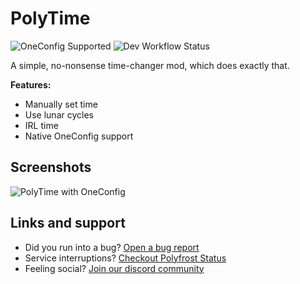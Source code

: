 # PolyTime
 ![OneConfig Supported](https://i.imgur.com/pFqMYWp.png)
![Dev Workflow Status](https://img.shields.io/github/v/release/Polyfrost/PolyTime.svg?style=for-the-badge&color=1452cc&label=release)

A simple, no-nonsense time-changer mod, which does exactly that.

**Features:**
- Manually set time
- Use lunar cycles
- IRL time
- Native OneConfig support

## Screenshots
![PolyTime with OneConfig](https://i.imgur.com/2CXDatS.png)

## Links and support
* Did you run into a bug? [Open a bug report](https://polyfrost.org/discord)
* Service interruptions? [Checkout Polyfrost Status](https://status.polyfrost.org/)
* Feeling social? [Join our discord community](https://polyfrost.org/discord)
